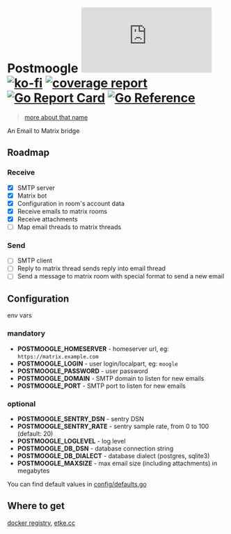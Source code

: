 # Postmoogle [![Matrix](https://img.shields.io/matrix/postmoogle:etke.cc?logo=matrix&style=for-the-badge)](https://matrix.to/#/#postmoogle:etke.cc)[![ko-fi](https://ko-fi.com/img/githubbutton_sm.svg)](https://ko-fi.com/etkecc) [![coverage report](https://gitlab.com/etke.cc/postmoogle/badges/main/coverage.svg)](https://gitlab.com/etke.cc/postmoogle/-/commits/main) [![Go Report Card](https://goreportcard.com/badge/gitlab.com/etke.cc/postmoogle)](https://goreportcard.com/report/gitlab.com/etke.cc/postmoogle) [![Go Reference](https://pkg.go.dev/badge/gitlab.com/etke.cc/postmoogle.svg)](https://pkg.go.dev/gitlab.com/etke.cc/postmoogle)

> [more about that name](https://finalfantasy.fandom.com/wiki/The_Little_Postmoogle_That_Could)

An Email to Matrix bridge

## Roadmap

### Receive

- [x] SMTP server
- [x] Matrix bot
- [x] Configuration in room's account data
- [x] Receive emails to matrix rooms
- [x] Receive attachments
- [ ] Map email threads to matrix threads

### Send

- [ ] SMTP client
- [ ] Reply to matrix thread sends reply into email thread
- [ ] Send a message to matrix room with special format to send a new email

## Configuration

env vars

### mandatory

* **POSTMOOGLE_HOMESERVER** - homeserver url, eg: `https://matrix.example.com`
* **POSTMOOGLE_LOGIN** - user login/localpart, eg: `moogle`
* **POSTMOOGLE_PASSWORD** - user password
* **POSTMOOGLE_DOMAIN** - SMTP domain to listen for new emails
* **POSTMOOGLE_PORT** - SMTP port to listen for new emails

### optional

* **POSTMOOGLE_SENTRY_DSN** - sentry DSN
* **POSTMOOGLE_SENTRY_RATE** - sentry sample rate, from 0 to 100 (default: 20)
* **POSTMOOGLE_LOGLEVEL** - log level
* **POSTMOOGLE_DB_DSN** - database connection string
* **POSTMOOGLE_DB_DIALECT** - database dialect (postgres, sqlite3)
* **POSTMOOGLE_MAXSIZE** - max email size (including attachments) in megabytes

You can find default values in [config/defaults.go](config/defaults.go)

## Where to get

[docker registry](https://gitlab.com/etke.cc/postmoogle/container_registry), [etke.cc](https://etke.cc)
